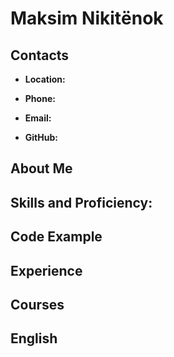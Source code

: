 # **Maksim Nikitёnok**



## **Contacts**

 * **Location:** 

 * **Phone:** 

 * **Email:** 

 * **GitHub:** 

 ## **About Me**
 

 ## **Skills and Proficiency:**
 
 

 ## **Code Example**
 




## **Experience**


## **Courses**


## **English**
